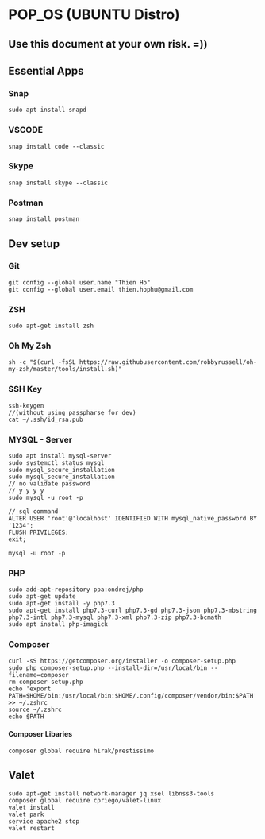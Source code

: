 # POP_OS (UBUNTU Distro)

## Use this document at your own risk. =))

## Essential Apps

### Snap

```
sudo apt install snapd
```

### VSCODE

```
snap install code --classic
```

### Skype

```
snap install skype --classic
```

### Postman

```
snap install postman
```

## Dev setup

### Git

```
git config --global user.name "Thien Ho"
git config --global user.email thien.hophu@gmail.com
```

### ZSH

```
sudo apt-get install zsh
```

### Oh My Zsh

```
sh -c "$(curl -fsSL https://raw.githubusercontent.com/robbyrussell/oh-my-zsh/master/tools/install.sh)"
```

### SSH Key

```
ssh-keygen
//(without using passpharse for dev)
cat ~/.ssh/id_rsa.pub
```

### MYSQL - Server

```
sudo apt install mysql-server
sudo systemctl status mysql
sudo mysql_secure_installation
sudo mysql_secure_installation
// no validate password
// y y y y
sudo mysql -u root -p

// sql command
ALTER USER 'root'@'localhost' IDENTIFIED WITH mysql_native_password BY '1234';
FLUSH PRIVILEGES;
exit;

mysql -u root -p
```

### PHP

```
sudo add-apt-repository ppa:ondrej/php
sudo apt-get update
sudo apt-get install -y php7.3
sudo apt-get install php7.3-curl php7.3-gd php7.3-json php7.3-mbstring php7.3-intl php7.3-mysql php7.3-xml php7.3-zip php7.3-bcmath
sudo apt install php-imagick
```

### Composer

```
curl -sS https://getcomposer.org/installer -o composer-setup.php
sudo php composer-setup.php --install-dir=/usr/local/bin --filename=composer
rm composer-setup.php
echo 'export PATH=$HOME/bin:/usr/local/bin:$HOME/.config/composer/vendor/bin:$PATH' >> ~/.zshrc
source ~/.zshrc
echo $PATH
```

#### Composer Libaries
```
composer global require hirak/prestissimo
```

## Valet

```
sudo apt-get install network-manager jq xsel libnss3-tools
composer global require cpriego/valet-linux
valet install
valet park
service apache2 stop
valet restart
```
